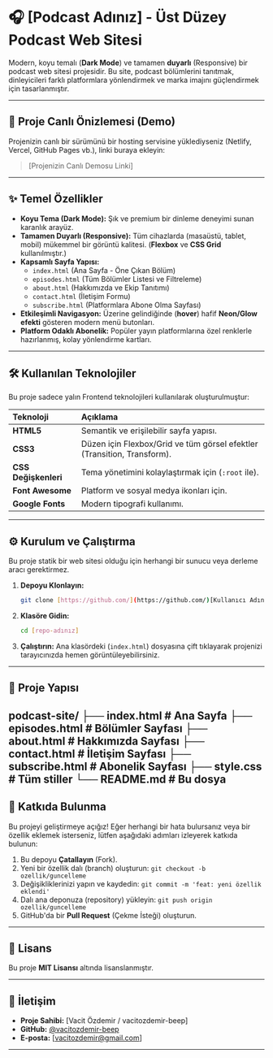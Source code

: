 # 🎧 [Podcast Adınız] - Üst Düzey Podcast Web Sitesi

Modern, koyu temalı (**Dark Mode**) ve tamamen **duyarlı** (Responsive) bir podcast web sitesi projesidir. Bu site, podcast bölümlerini tanıtmak, dinleyicileri farklı platformlara yönlendirmek ve marka imajını güçlendirmek için tasarlanmıştır.

---

## 🚀 Proje Canlı Önizlemesi (Demo)

Projenizin canlı bir sürümünü bir hosting servisine yüklediyseniz (Netlify, Vercel, GitHub Pages vb.), linki buraya ekleyin:

> [Projenizin Canlı Demosu Linki]

---

## ✨ Temel Özellikler

* **Koyu Tema (Dark Mode):** Şık ve premium bir dinleme deneyimi sunan karanlık arayüz.
* **Tamamen Duyarlı (Responsive):** Tüm cihazlarda (masaüstü, tablet, mobil) mükemmel bir görüntü kalitesi. (**Flexbox** ve **CSS Grid** kullanılmıştır.)
* **Kapsamlı Sayfa Yapısı:**
    * `index.html` (Ana Sayfa - Öne Çıkan Bölüm)
    * `episodes.html` (Tüm Bölümler Listesi ve Filtreleme)
    * `about.html` (Hakkımızda ve Ekip Tanıtımı)
    * `contact.html` (İletişim Formu)
    * `subscribe.html` (Platformlara Abone Olma Sayfası)
* **Etkileşimli Navigasyon:** Üzerine gelindiğinde (**hover**) hafif **Neon/Glow efekti** gösteren modern menü butonları.
* **Platform Odaklı Abonelik:** Popüler yayın platformlarına özel renklerle hazırlanmış, kolay yönlendirme kartları.

---

## 🛠️ Kullanılan Teknolojiler

Bu proje sadece yalın Frontend teknolojileri kullanılarak oluşturulmuştur:

| Teknoloji | Açıklama |
| :--- | :--- |
| **HTML5** | Semantik ve erişilebilir sayfa yapısı. |
| **CSS3** | Düzen için Flexbox/Grid ve tüm görsel efektler (Transition, Transform). |
| **CSS Değişkenleri** | Tema yönetimini kolaylaştırmak için (`:root` ile). |
| **Font Awesome** | Platform ve sosyal medya ikonları için. |
| **Google Fonts** | Modern tipografi kullanımı. |

---

## ⚙️ Kurulum ve Çalıştırma

Bu proje statik bir web sitesi olduğu için herhangi bir sunucu veya derleme aracı gerektirmez.

1.  **Depoyu Klonlayın:**
    ```bash
    git clone [https://github.com/](https://github.com/)[Kullanıcı Adınız]/[Repo Adınız].git
    ```
2.  **Klasöre Gidin:**
    ```bash
    cd [repo-adınız]
    ```
3.  **Çalıştırın:**
    Ana klasördeki (`index.html`) dosyasına çift tıklayarak projenizi tarayıcınızda hemen görüntüleyebilirsiniz.

---

## 📂 Proje Yapısı
podcast-site/
├── index.html          # Ana Sayfa
├── episodes.html       # Bölümler Sayfası
├── about.html          # Hakkımızda Sayfası
├── contact.html        # İletişim Sayfası
├── subscribe.html      # Abonelik Sayfası
├── style.css           # Tüm stiller
└── README.md           # Bu dosya
---

## 🤝 Katkıda Bulunma

Bu projeyi geliştirmeye açığız! Eğer herhangi bir hata bulursanız veya bir özellik eklemek isterseniz, lütfen aşağıdaki adımları izleyerek katkıda bulunun:

1.  Bu depoyu **Çatallayın** (Fork).
2.  Yeni bir özellik dalı (branch) oluşturun: `git checkout -b ozellik/guncelleme`
3.  Değişikliklerinizi yapın ve kaydedin: `git commit -m 'feat: yeni özellik eklendi'`
4.  Dalı ana deponuza (repository) yükleyin: `git push origin ozellik/guncelleme`
5.  GitHub'da bir **Pull Request** (Çekme İsteği) oluşturun.

---

## 📝 Lisans

Bu proje **MIT Lisansı** altında lisanslanmıştır.

---

## 👤 İletişim

* **Proje Sahibi:** [Vacit Özdemir / vacitozdemir-beep]
* **GitHub:** [@vacitozdemir-beep](https://github.com/vacitozdemir-beep)
* **E-posta:** [vacitozdemir@gmail.com]

---